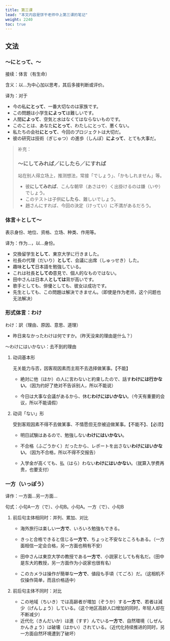 ```yaml
---
title: 第三课
lead: "本文内容是饼干老师中上第三课的笔记"
weight: 2240
toc: true
---
```


## 文法

### ～にとって、～

接续：体言（有生命）

含义：以...为中心加以思考，其后多接判断或评价。

译为：对于

- 今の私**にとって**、一番大切なのは家族です。
- この問題は小学生**によって**は難しいです。
- 人間**によって**、空気と水はなくてはならないものです。
- このことは、あなた**にとって**、わたしにとって、悪くない。
- 私たちの会社**にとって**、今回のプロジェクトは大切だ。
- 彼の研究は技術（ぎじゅつ）の進歩（しんぽ）**によって**、とても大事だ。

> 补充：
>
> ### ～にしてみれば／にしたら／にすれば
>
> 站在别人得立场上，推测想法，常接「でしょう」、「かもしれません」等。
>
> - 彼**にしてみれば**、こんな朝早（あさはや）く出掛けるのは嫌（いや）でしょう。
> - このテストは子供**にしたら**、難しいでしょう。
> - 趙さんにすれば、今回の決定（けってい）に不満があるだろう。

### 体言＋として～

表示身份、地位、资格、立场、种类、作用等。

译为：作为...，以...身份。

- 交換留学生**として**、東京大学に行きました。
- 社長の代理（だいり）**として**、会議に出席（しゅっせき）した。
- 趣味**として**日本語を勉強している。
- これは社長**としての**意見で、個人的なものではない。
- 田中さんは日本人**としては**背が高いです。
- 歌手としても、俳優としても、彼女は成功です。
- 先生としても、この問題は解決できません。（即使是作为老师，这个问题也无法解决）

### 形式体言：わけ

わけ：訳（理由、原因、意思、道理）

- 昨日来なかったわけは何ですか。（昨天没来的理由是什么？）

～わけにはいかない：去不到的理由

1. 动词基本形

   无关能力与否，因客观因素而主观不去选择做某事。【不能】

   - 絶対に他（ほか）の人に言わないと約束したので、話す**わけには行かない**。（因为约好了绝对不告诉别人，所以不能说）

   - 今日は大事な会議があるから、休む**わけにはいかない**。（今天有重要的会议，所以不能请假）

2. 动词「ない」形

   受到客观因素不得不去做某事、不情愿但无奈被迫做某事。【不能不】、【必须】

   - 明日試験はあるので、勉強しない**わけにはいかない**。

   - 不合格（ふごうかく）だったから、レポートを出さない**わけにはいかない**。（因为不合格，所以不得不交报告）

   - 入学金が高くても、払（はら）わない**わけにはいかない**。（就算入学费再贵，也要支付）

### 一方（いっぽう）

译作：一方面...另一方面...

句式：小句A一方（で）、小句B。小句A。一方（で）、小句B

1. 前后句主体相同时：并列、累加、对比

   - 海外旅行は楽しい**一方で**、いろいろ勉強もできる。

   - きっと合格できると信じる**一方で**、ちょっと不安なところもある。（一方面相信一定会合格，另一方面也稍有不安）

   - 田中さんは東京大学の教授である**一方で**、小説家としても有名だ。（田中是东大的教授，另一方面作为小说家也很有名）

   - このカメラは操作が簡単な**一方で**、値段も手頃（てごろ）だ。（这相机不仅操作简单，而且价格适中）

2. 前后句主体不同时：对比

   - この地域（ちいき）では高齢者が増加（ぞうか）する**一方で**、若者は減少（げんしょう）している。（这个地区高龄人口增加的同时，年轻人却在不断减少）
   - 近代化（きんだいか）は進（すす）んでいる**一方で**、自然環境（しぜんかんきょう）は破壊（はかい）されている。（近代化持续推进的同时，另一方面自然环境遭到了破坏）
